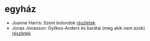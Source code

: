# egyház

- Joanne Harris: Szent bolondok [részletek](_details/Joanne%20Harris.md#id_1120)
- Jonas Jonasson: Gyilkos-Anders és barátai (meg akik nem azok) [részletek](_details/Jonas%20Jonasson.md#id_984)